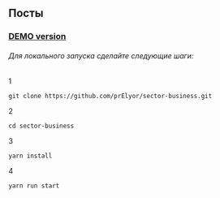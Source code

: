 
## Посты

### <a href="https://sector-business.vercel.app/">DEMO version</a>

###### Для локального запуска сделайте следующие шаги:

1

    git clone https://github.com/prElyor/sector-business.git

2

    cd sector-business

3

    yarn install

4

    yarn run start